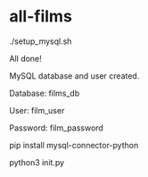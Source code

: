# all-films
./setup_mysql.sh

All done!

MySQL database and user created.

Database: films_db

User: film_user

Password: film_password

pip install mysql-connector-python

python3 init.py
